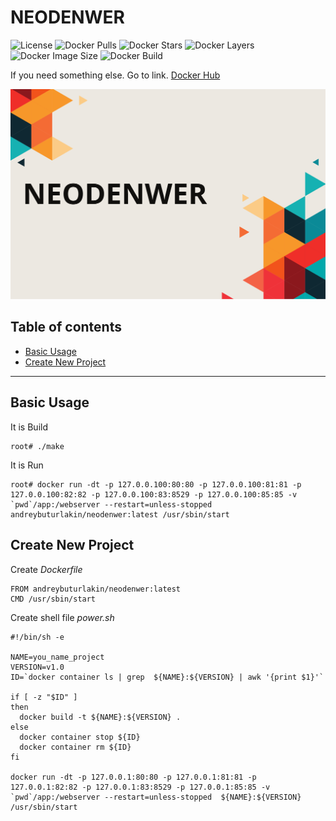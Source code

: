 # NEODENWER

![License](https://img.shields.io/github/license/livesugar/neodenwer.svg?style=popout)
![Docker Pulls](https://img.shields.io/docker/pulls/andreybuturlakin/neodenwer.svg?style=popout)
![Docker Stars](https://img.shields.io/docker/stars/andreybuturlakin/neodenwer.svg?style=popout)
![Docker Layers](https://img.shields.io/microbadger/layers/andreybuturlakin/neodenwer.svg?style=popout)
![Docker Image Size](https://img.shields.io/microbadger/image-size/andreybuturlakin/neodenwer/latest.svg?style=popout)
![Docker Build](https://img.shields.io/docker/cloud/build/andreybuturlakin/neodenwer.svg)

If you need something else. Go to link. [Docker Hub](https://hub.docker.com/r/andreybuturlakin/neodenwer)

![NEODENWER](https://raw.githubusercontent.com/LiveSugar/neodenwer/master/neodenwer.svg)

## Table of contents

  * [Basic Usage](#basic-usage)
  * [Create New Project](#create-new-project)
  
-----

## Basic Usage

It is Build
```
root# ./make
```

It is Run
```
root# docker run -dt -p 127.0.0.100:80:80 -p 127.0.0.100:81:81 -p 127.0.0.100:82:82 -p 127.0.0.100:83:8529 -p 127.0.0.100:85:85 -v `pwd`/app:/webserver --restart=unless-stopped  andreybuturlakin/neodenwer:latest /usr/sbin/start
```

## Create New Project

Create *Dockerfile*
```
FROM andreybuturlakin/neodenwer:latest
CMD /usr/sbin/start
```

Create shell file *power.sh*
```
#!/bin/sh -e

NAME=you_name_project
VERSION=v1.0
ID=`docker container ls | grep  ${NAME}:${VERSION} | awk '{print $1}'`

if [ -z "$ID" ]
then
  docker build -t ${NAME}:${VERSION} .
else
  docker container stop ${ID}
  docker container rm ${ID}
fi

docker run -dt -p 127.0.0.1:80:80 -p 127.0.0.1:81:81 -p 127.0.0.1:82:82 -p 127.0.0.1:83:8529 -p 127.0.0.1:85:85 -v `pwd`/app:/webserver --restart=unless-stopped  ${NAME}:${VERSION} /usr/sbin/start
```


